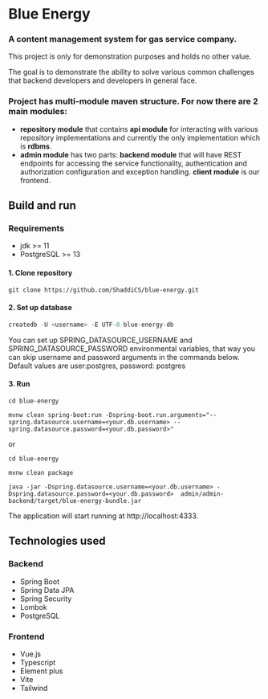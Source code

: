 # Blue Energy  

### A content management system for gas service company.

This project is only for demonstration purposes and holds no other value.

The goal is to demonstrate the ability to solve various common challenges
that backend developers and developers in general face.

### Project has multi-module maven structure. For now there are 2 main modules: 
- **repository module** that contains **api module** for interacting with various repository implementations 
and currently the only implementation which is **rdbms**.
- **admin module** has two parts: **backend module** that will have REST endpoints for accessing the service functionality,
  authentication and authorization configuration and exception handling. **client module** is our frontend.
  
## Build and run


### Requirements
- jdk >= 11
- PostgreSQL >= 13

#### 1. Clone repository
```
git clone https://github.com/ShaddiCS/blue-energy.git
```
#### 2. Set up database
```sql
createdb -U <username> -E UTF-8 blue-energy-db
```
You can set up SPRING_DATASOURCE_USERNAME and SPRING_DATASOURCE_PASSWORD environmental variables,
that way you can skip username and password arguments in the commands below. 
Default values are user:postgres, password: postgres
#### 3. Run
```
cd blue-energy

mvnw clean spring-boot:run -Dspring-boot.run.arguments="--spring.datasource.username=<your.db.username> --spring.datasource.password=<your.db.password>"

```

or

```
cd blue-energy

mvnw clean package

java -jar -Dspring.datasource.username=<your.db.username> -Dspring.datasource.password=<your.db.password>  admin/admin-backend/target/blue-energy-bundle.jar
```
The application will start running at http://localhost:4333.

## Technologies used

### Backend
- Spring Boot
- Spring Data JPA
- Spring Security
- Lombok
- PostgreSQL


### Frontend
- Vue.js
- Typescript
- Element plus
- Vite
- Tailwind
